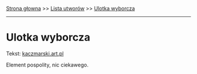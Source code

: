 [Strona głowna](../index.md) >> [Lista utworów](../list.md) >> [Ulotka wyborcza](613.md)

---

# Ulotka wyborcza

Tekst: [kaczmarski.art.pl](https://www.kaczmarski.art.pl/tworczosc/wiersze/ulotka-wyborcza/)

Element pospolity, nic ciekawego.